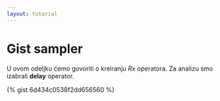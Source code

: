 ```yaml
---
layout: tutorial
---
```


# Gist sampler

U ovom odeljku ćemo govoriti o kreiranju *Rx* operatora. Za analizu
smo izabrali __delay__ operator. 

{% gist 6d434c0538f2dd656560  %}
